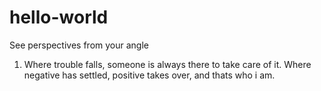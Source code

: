 # hello-world
See perspectives from your angle

1. Where trouble falls, someone is always there to take care of it. Where negative has settled, positive takes over, and thats who i am. 
